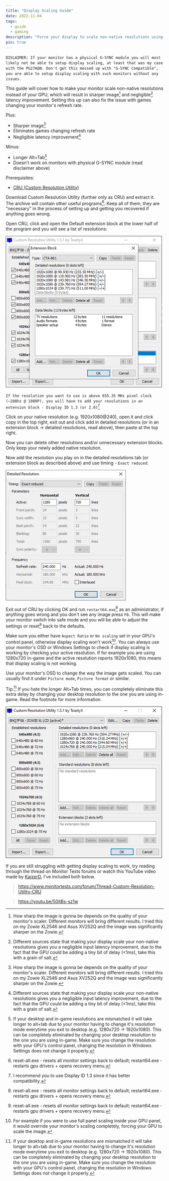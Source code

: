 ```yaml
---
title: "Display Scaling Guide"
date: 2022-11-04
tags: 
  - guide
  - gaming
description: "Force your display to scale non-native resolutions using CRU (Custom Resolution Utility)."
pin: true
---
```


`DISLAIMER: If your monitor has a physical G-SYNC module you will most likely not be able to setup display scaling, at least that was my case with the PG27AQN. Don't get this messed up with "G-SYNC Compatible", you are able to setup display scaling with such monitors without any issues.`

This guide will cover how to make your monitor scale non-native resolutions instead of your GPU, which will result in sharper image[^3] and negligible[^1] latency improvement. Setting this up can also fix the issue with games changing your monitor's refresh rate.

Plus:
- Sharper image[^3]
- Eliminates games changing refresh rate
- Negligible latency improvement[^1]

Minus:
- Longer Alt+Tab[^2]
- Doesn't work on monitors with physical G-SYNC module (read disclaimer above)

Prerequisites:
- [CRU (Custom Resolution Utility)](https://www.monitortests.com/forum/Thread-Custom-Resolution-Utility-CRU)

Download Custom Resolution Utility (further only as CRU) and extract it. The archive will contain other useful programs[^4]. Keep all of them, they are "necessary" in the process of setting up and getting you recovered if anything goes wrong.

Open CRU, click and open the Default extension block at the lower half of the program and you will see a list of resolutions: 

![Default Extension Block in CRU](cru1.webp "Default Extension Block in CRU")

`If the resolution you want to use is above 655.35 MHz pixel clock (~280hz @ 1080P), you will have to add your resolutions in an extension block - Display ID 1.3 (or 2.0)`[^5]

Click on your native resolution (e.g. 1920x1080@240), open it and click copy in the top right, exit out and click add in detailed resolutions (or in an extension block -> detailed resolutions, read above), then paste at the top right.

Now you can delete other resolutions and/or unnecessary extension blocks. Only keep your newly added native resolution.

Now add the resolution you play on in the detailed resolutions tab (or extension block as described above) and use timing - `Exact reduced`:

![Adding Non-Native Resolution in CRU](cru2.webp "Adding Non-Native Resolution in CRU")

Exit out of CRU by clicking OK and run `restart64.exe`[^4] as an administrator, if anything goes wrong and you don't see any image press `F8`. This will make your monitor switch into safe mode and you will be able to adjust the settings or reset[^4] back to the defaults.

Make sure you either have `Aspect Ratio` or `No scaling` set in your GPU's control panel, otherwise display scaling won't work[^6]. You can always use your monitor's OSD or Windows Settings to check if display scaling is working by checking your active resolution. If for example you are using 1280x720 in-game and the active resolution reports 1920x1080, this means that display scaling is not working.

Use your monitor's OSD to change the way the image gets scaled. You can usually find it under `Picture mode`, `Picture format` or similar.

Tip:[^2] If you hate the longer Alt+Tab times, you can completely eliminate this extra delay by changing your desktop resolution to the one you are using in-game. Read the footnote for more information.

![Final CRU Setup Example](cru3.webp "Final CRU Setup Example")

If you are still struggling with getting display scaling to work, try reading through the thread on Monitor Tests forums or watch this YouTube video made by [KajzerD](https://www.youtube.com/c/KajzerD), I've included both below.

> https://www.monitortests.com/forum/Thread-Custom-Resolution-Utility-CRU

> https://youtu.be/50itBs-sz1w

[^1]: Different sources state that making your display scale your non-native resolutions gives you a negligible input latency improvement, due to the fact that the GPU could be adding a tiny bit of delay (<1ms), take this with a grain of salt.

[^2]: If your desktop and in-game resolutions are mismatched it will take longer to alt+tab due to your monitor having to change it's resolution mode everytime you exit to desktop (e.g. 1280x720 -> 1920x1080). This can be completely eliminated by changing your desktop resolution to the one you are using in-game. Make sure you change the resolution with your GPU's control panel, changing the resolution in Windows Settings does not change it properly.

[^3]: How sharp the image is gonna be depends on the quality of your monitor's scaler. Different monitors will bring different results. I tried this on my Zowie XL2546 and Asus XV252Q and the image was significantly sharper on the Zowie.

[^4]: reset-all.exe - resets all monitor settings back to default; restart64.exe - restarts gpu drivers + opens recovery menu.

[^5]: I recommend you to use Display ID 1.3 since it has better compatibility.

[^6]: For example if you were to use full panel scaling inside your GPU panel, it would override your monitor's scaling completely, forcing your GPU to scale the image.